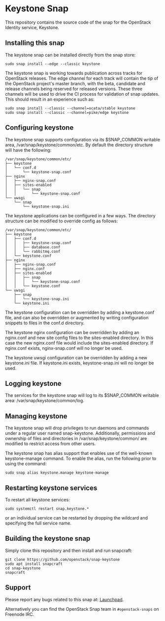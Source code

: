 # Keystone Snap

This repository contains the source code of the snap for the OpenStack Identity
service, Keystone.

## Installing this snap

The keystone snap can be installed directly from the snap store:

    sudo snap install --edge --classic keystone

The keystone snap is working towards publication across tracks for
OpenStack releases. The edge channel for each track will contain the tip
of the OpenStack project's master branch, with the beta, candidate and
release channels being reserved for released versions. These three channels
will be used to drive the CI process for validation of snap updates. This
should result in an experience such as:

    sudo snap install --classic --channel=ocata/stable keystone
    sudo snap install --classic --channel=pike/edge keystone

## Configuring keystone

The keystone snap supports configuration via its $SNAP_COMMON writable area,
/var/snap/keystone/common/etc. By default the directory structure will
have the following:

    /var/snap/keystone/common/etc/
    ├── keystone
    │   └── conf.d
    │       └── keystone-snap.conf
    ├── nginx
    │   ├── nginx-snap.conf
    │   ├── sites-enabled
    │   │   └── snap
    │   │       └── keystone-snap.conf
    └── uwsgi
        └── snap
            └── keystone-snap.ini

The keystone applications can be configured in a few ways. The directory
structure can be modified to override config as follows:

    /var/snap/keystone/common/etc/
    ├── keystone
    │   ├── conf.d
    │   │   ├── keystone-snap.conf
    │   │   ├── database.conf
    │   │   └── rabbitmq.conf
    │   └── keystone.conf
    ├── nginx
    │   ├── nginx-snap.conf
    │   ├── nginx.conf
    │   ├── sites-enabled
    │   │   ├── snap
    │   │   │   └── keystone-snap.conf
    │   │   └── keystone.conf
    └── uwsgi
        ├── snap
        │   └── keystone-snap.ini
        └── keystone.ini

The keystone configuration can be overridden by adding a keystone.conf
file, and can also be overridden or augmented by writing configuration snippets
to files in the conf.d directory.

The keystone nginx configuration can be overridden by adding an
nginx.conf and new site config files to the sites-enabled directory.
In this case the new nginx.conf file would include the sites-enabled directory.
If nginx.conf exists, nginx-snap.conf will no longer be used.

The keystone uwsgi configuration can be overridden by adding a new
keystone.ini file. If keystone.ini exists, keystone-snap.ini will no longer
be used.

## Logging keystone

The services for the keystone snap will log to its $SNAP_COMMON writable area:
/var/snap/keystone/common/log.

## Managing keystone

The keystone snap will drop privileges to run daemons and commands under
a regular user named snap-keystone. Additionally, permissions and ownership
of files and directories in /var/snap/keystone/common/ are modified to
restrict access from other users.

The keystone snap has alias support that enables use of the well-known
keystone-manage command. To enable the alias, run the following prior to
using the command:

    sudo snap alias keystone.manage keystone-manage

## Restarting keystone services

To restart all keystone services:

    sudo systemctl restart snap.keystone.*

or an individual service can be restarted by dropping the wildcard and
specifying the full service name.

## Building the keystone snap

Simply clone this repository and then install and run snapcraft:

    git clone https://github.com/openstack/snap-keystone
    sudo apt install snapcraft
    cd snap-keystone
    snapcraft

## Support

Please report any bugs related to this snap at:
[Launchpad](https://bugs.launchpad.net/snap-keystone/+filebug).

Alternatively you can find the OpenStack Snap team in `#openstack-snaps` on
Freenode IRC.
